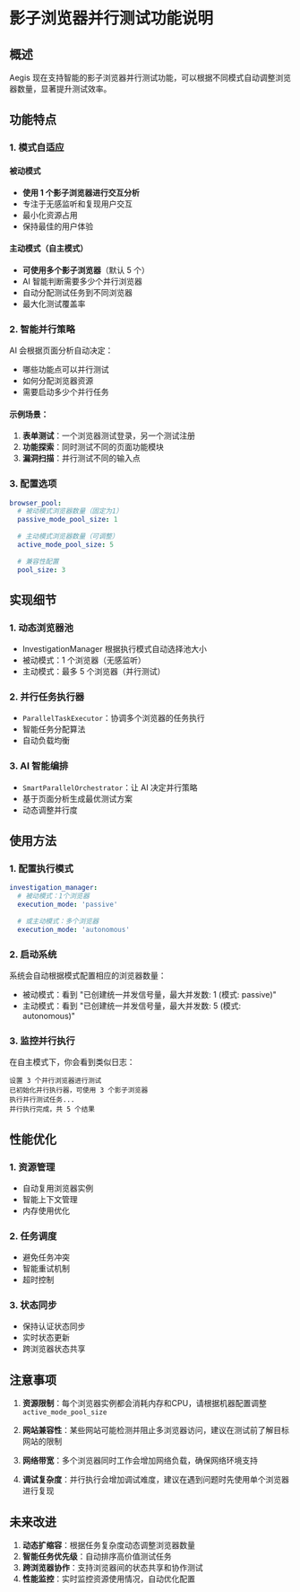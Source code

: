 # 影子浏览器并行测试功能说明

## 概述

Aegis 现在支持智能的影子浏览器并行测试功能，可以根据不同模式自动调整浏览器数量，显著提升测试效率。

## 功能特点

### 1. 模式自适应

#### 被动模式
- **使用 1 个影子浏览器进行交互分析**
- 专注于无感监听和复现用户交互
- 最小化资源占用
- 保持最佳的用户体验

#### 主动模式（自主模式）
- **可使用多个影子浏览器**（默认 5 个）
- AI 智能判断需要多少个并行浏览器
- 自动分配测试任务到不同浏览器
- 最大化测试覆盖率

### 2. 智能并行策略

AI 会根据页面分析自动决定：
- 哪些功能点可以并行测试
- 如何分配浏览器资源
- 需要启动多少个并行任务

#### 示例场景：
1. **表单测试**：一个浏览器测试登录，另一个测试注册
2. **功能探索**：同时测试不同的页面功能模块
3. **漏洞扫描**：并行测试不同的输入点

### 3. 配置选项

```yaml
browser_pool:
  # 被动模式浏览器数量（固定为1）
  passive_mode_pool_size: 1
  
  # 主动模式浏览器数量（可调整）
  active_mode_pool_size: 5
  
  # 兼容性配置
  pool_size: 3
```

## 实现细节

### 1. 动态浏览器池

- InvestigationManager 根据执行模式自动选择池大小
- 被动模式：1 个浏览器（无感监听）
- 主动模式：最多 5 个浏览器（并行测试）

### 2. 并行任务执行器

- `ParallelTaskExecutor`：协调多个浏览器的任务执行
- 智能任务分配算法
- 自动负载均衡

### 3. AI 智能编排

- `SmartParallelOrchestrator`：让 AI 决定并行策略
- 基于页面分析生成最优测试方案
- 动态调整并行度

## 使用方法

### 1. 配置执行模式

```yaml
investigation_manager:
  # 被动模式：1个浏览器
  execution_mode: 'passive'
  
  # 或主动模式：多个浏览器
  execution_mode: 'autonomous'
```

### 2. 启动系统

系统会自动根据模式配置相应的浏览器数量：
- 被动模式：看到 "已创建统一并发信号量，最大并发数: 1 (模式: passive)"
- 主动模式：看到 "已创建统一并发信号量，最大并发数: 5 (模式: autonomous)"

### 3. 监控并行执行

在自主模式下，你会看到类似日志：
```
设置 3 个并行浏览器进行测试
已初始化并行执行器，可使用 3 个影子浏览器
执行并行测试任务...
并行执行完成，共 5 个结果
```

## 性能优化

### 1. 资源管理
- 自动复用浏览器实例
- 智能上下文管理
- 内存使用优化

### 2. 任务调度
- 避免任务冲突
- 智能重试机制
- 超时控制

### 3. 状态同步
- 保持认证状态同步
- 实时状态更新
- 跨浏览器状态共享

## 注意事项

1. **资源限制**：每个浏览器实例都会消耗内存和CPU，请根据机器配置调整 `active_mode_pool_size`

2. **网站兼容性**：某些网站可能检测并阻止多浏览器访问，建议在测试前了解目标网站的限制

3. **网络带宽**：多个浏览器同时工作会增加网络负载，确保网络环境支持

4. **调试复杂度**：并行执行会增加调试难度，建议在遇到问题时先使用单个浏览器进行复现

## 未来改进

1. **动态扩缩容**：根据任务复杂度动态调整浏览器数量
2. **智能任务优先级**：自动排序高价值测试任务
3. **跨浏览器协作**：支持浏览器间的状态共享和协作测试
4. **性能监控**：实时监控资源使用情况，自动优化配置